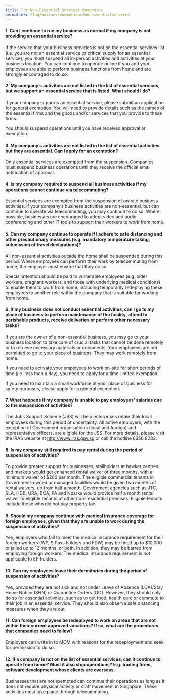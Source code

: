```yaml
---
title: For Non-Essential Services Companies
permalink: /faq/businessexemptions/nonessentialservices
---
```


#### **1. Can I continue to run my business as normal if my company is not providing an essential service?**
If the service that your business provides is not on the essential services list (i.e. you are not an essential service or critical supply for an essential service), you must suspend all in-person activities and activities at your business location.  You can continue to operate online if you and your employees are able to perform business functions from home and are strongly encouraged to do so.

#### **2. My company’s activities are not listed in the list of essential services, but we support an essential service that is listed. What should I do?**
If your company supports an essential service, please submit an application for general exemption. You will need to provide details such as the names of the essential firms and the goods and/or services that you provide to these firms.

You should suspend operations until you have received approval or exemption.

#### **3. My company’s activities are not listed in the list of essential activities but they are essential. Can I apply for an exemption?**
Only essential services are exempted from the suspension. Companies must suspend business operations until they receive the official email notification of approval.

#### **4. Is my company required to suspend all business activities if my operations cannot continue via telecommuting?**
Essential services are exempted from the suspension of on-site business activities. If your company’s business activities are non-essential, but can continue to operate via telecommuting, you may continue to do so. Where possible, businesses are encouraged to adopt video and audio conferencing and other IT tools to support their workers to work from home.

#### **5. Can my company continue to operate if I adhere to safe distancing and other precautionary measures (e.g. mandatory temperature taking, submission of travel declarations)?**
All non-essential activities outside the home shall be suspended during this period. Where employees can perform their work by telecommuting from home, the employer must ensure that they do so.

Special attention should be paid to vulnerable employees (e.g. older workers, pregnant workers, and those with underlying medical conditions) to enable them to work from home, including temporarily redeploying these employees to another role within the company that is suitable for working from home.

#### **6. If my business does not conduct essential activities, can I go to my place of business to perform maintenance of the facility, attend to perishable products, receive deliveries or perform other necessary tasks?**
If you are the owner of a non-essential business, you may go to your business location to take care of crucial tasks that cannot be done remotely or to retrieve necessary materials or documents. Your employees are not permitted to go to your place of business.  They may work remotely from home.

If you need to activate your employees to work on-site for short periods of time (i.e. less than a day), you need to apply for a time-limited exemption.

If you need to maintain a small workforce at your place of business for safety purposes, please apply for a general exemption.

#### **7. What happens if my company is unable to pay employees’ salaries due to the suspension of activities?**
The Jobs Support Scheme (JSS) will help enterprises retain their local employees during this period of uncertainty. All active employers, with the exception of Government organisations (local and foreign) and representative officers, are eligible for the JSS. For more details, please visit the IRAS website at http://www.iras.gov.sg or call the hotline 6356 8233.

#### **8. Is my company still required to pay rental during the period of suspension of activities?**
To provide greater support for businesses, stallholders at hawker centres and markets would get enhanced rental waiver of three months, with a minimum waiver of $200 per month. The eligible commercial tenants in Government-owned or managed facilities would be given two months of rental waivers, up from half a month. Government agencies such as JTC, SLA, HDB, URA, BCA, PA and Nparks would provide half a month rental waiver to eligible tenants of other non-residential premises. Eligible tenants include those who did not pay property tax.

#### **9. Should my company continue with medical insurance coverage for foreign employees, given that they are unable to work during the suspension of activities?**
Yes, employers who fail to meet the medical insurance requirement for their foreign workers (WP, S Pass holders and FDW) may be fined up to $10,000 or jailed up to 12 months, or both. In addition, they may be barred from employing foreign workers. The medical insurance requirement is not applicable to EP holders.

#### **10. Can my employees leave their dormitories during the period of suspension of activities?**
Yes, provided they are not sick and not under Leave of Absence (LOA)/Stay Home Notice (SHN) or Quarantine Orders (QO). However, they should only do so for essential activities, such as to get food, health care or commute to their job in an essential service. They should also observe safe distancing measures when they are out.

#### **11. Can foreign employees be redeployed to work on areas that are not within their current approved vocations? If so, what are the procedures that companies need to follow?**
Employers can write in to MOM with reasons for the redeployment and seek for permission to do so.

#### **12. If a company is not on the list of essential services, can it continue to operate from home? Must it also stop operations? E.g. trading firms, software development whose clients are overseas.**
Businesses that are not exempted can continue their operations as long as it does not require physical activity or staff movement in Singapore. These activities must take place through telecommuting.
